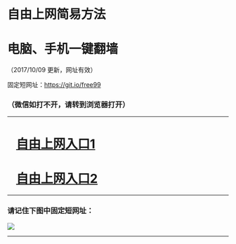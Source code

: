 ﻿# 自由上网简易方法

# 电脑、手机一键翻墙

（2017/10/09 更新，网址有效）

固定短网址：https://git.io/free99

### （微信如打不开，请转到浏览器打开）


***





# &nbsp;&nbsp; <a href="http://ft129959863.fwq-tz-1001.info/fwqtz01.html?t=100900128122 " target="_blank">自由上网入口1</a>
# &nbsp;&nbsp; <a href="http://ft1644424347.fwq-tz-1002.info/fwqtz02.html?t=10090019240 " target="_blank">自由上网入口2</a>
***

### 请记住下图中固定短网址：

<img src="https://s3-us-west-2.amazonaws.com/fwq-1001/yjfq-20170905okok.png" /> 


***

